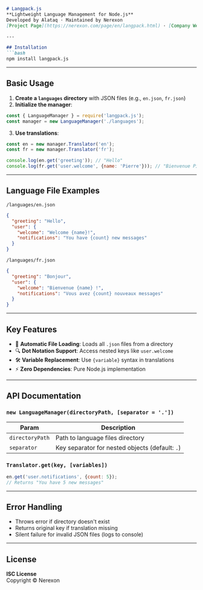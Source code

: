 ```markdown
# Langpack.js  
**Lightweight Language Management for Node.js**  
Developed by Alataq · Maintained by Nerexon  
[Project Page](https://nerexon.com/page/en/langpack.html) · [Company Website](https://nerexon.com/)  

---

## Installation  
```bash  
npm install langpack.js  
```  

---

## Basic Usage  
1. **Create a `languages` directory** with JSON files (e.g., `en.json`, `fr.json`)  
2. **Initialize the manager**:  
```javascript
const { LanguageManager } = require('langpack.js');
const manager = new LanguageManager('./languages');
```  
3. **Use translations**:  
```javascript
const en = new manager.Translator('en');
const fr = new manager.Translator('fr');

console.log(en.get('greeting')); // "Hello"
console.log(fr.get('user.welcome', {name: 'Pierre'})); // "Bienvenue Pierre !"
```  

---

## Language File Examples  
`/languages/en.json`  
```json
{
  "greeting": "Hello",
  "user": {
    "welcome": "Welcome {name}!",
    "notifications": "You have {count} new messages"
  }
}
```  

`/languages/fr.json`  
```json
{
  "greeting": "Bonjour",
  "user": {
    "welcome": "Bienvenue {name} !",
    "notifications": "Vous avez {count} nouveaux messages"
  }
}
```  

---

## Key Features  
- 📂 **Automatic File Loading**: Loads all `.json` files from a directory  
- 🔍 **Dot Notation Support**: Access nested keys like `user.welcome`  
- 🛠 **Variable Replacement**: Use `{variable}` syntax in translations  
- ⚡ **Zero Dependencies**: Pure Node.js implementation  

---

## API Documentation  
### `new LanguageManager(directoryPath, [separator = '.'])`  
| Param | Description |  
|-------|-------------|  
| `directoryPath` | Path to language files directory |  
| `separator` | Key separator for nested objects (default: `.`) |  

### `Translator.get(key, [variables])`  
```javascript
en.get('user.notifications', {count: 5});
// Returns "You have 5 new messages"
```  

---

## Error Handling  
- Throws error if directory doesn't exist  
- Returns original key if translation missing  
- Silent failure for invalid JSON files (logs to console)  

---

## License  
**ISC License**  
Copyright © Nerexon  
```